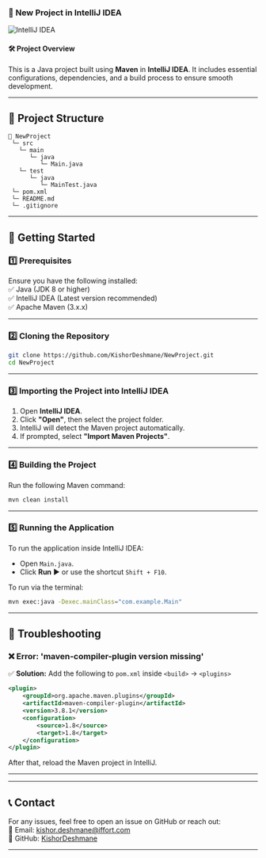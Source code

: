 ### **📌 New Project in IntelliJ IDEA**

![IntelliJ IDEA](https://upload.wikimedia.org/wikipedia/commons/thumb/9/9c/IntelliJ_IDEA_Icon.svg/120px-IntelliJ_IDEA_Icon.svg.png)

#### **🛠 Project Overview**
This is a Java project built using **Maven** in **IntelliJ IDEA**. It includes essential configurations, dependencies, and a build process to ensure smooth development.

---

## **📂 Project Structure**
```
📛 NewProject  
 └─ src  
   └─ main  
      └─ java  
         └─ Main.java  
   └─ test  
      └─ java  
         └─ MainTest.java  
 └─ pom.xml  
 └─ README.md  
 └─ .gitignore  
```

---

## **🚀 Getting Started**

### **1️⃣ Prerequisites**
Ensure you have the following installed:  
✅ Java (JDK 8 or higher)  
✅ IntelliJ IDEA (Latest version recommended)  
✅ Apache Maven (3.x.x)

---

### **2️⃣ Cloning the Repository**
```sh
git clone https://github.com/KishorDeshmane/NewProject.git  
cd NewProject
```

---

### **3️⃣ Importing the Project into IntelliJ IDEA**
1. Open **IntelliJ IDEA**.
2. Click **"Open"**, then select the project folder.
3. IntelliJ will detect the Maven project automatically.
4. If prompted, select **"Import Maven Projects"**.

---

### **4️⃣ Building the Project**
Run the following Maven command:
```sh
mvn clean install
```

---

### **5️⃣ Running the Application**
To run the application inside IntelliJ IDEA:
- Open `Main.java`.
- Click **Run** ▶ or use the shortcut `Shift + F10`.

To run via the terminal:
```sh
mvn exec:java -Dexec.mainClass="com.example.Main"
```

---

## **🐞 Troubleshooting**
### **❌ Error: 'maven-compiler-plugin version missing'**
✅ **Solution:** Add the following to `pom.xml` inside `<build>` → `<plugins>`
```xml
<plugin>
    <groupId>org.apache.maven.plugins</groupId>
    <artifactId>maven-compiler-plugin</artifactId>
    <version>3.8.1</version>
    <configuration>
        <source>1.8</source>
        <target>1.8</target>
    </configuration>
</plugin>
```
After that, reload the Maven project in IntelliJ.

---


---

## **📞 Contact**
For any issues, feel free to open an issue on GitHub or reach out:  
📧 Email: kishor.deshmane@iffort.com  
🔗 GitHub: [KishorDeshmane](https://github.com/KishorDeshmane)

---

